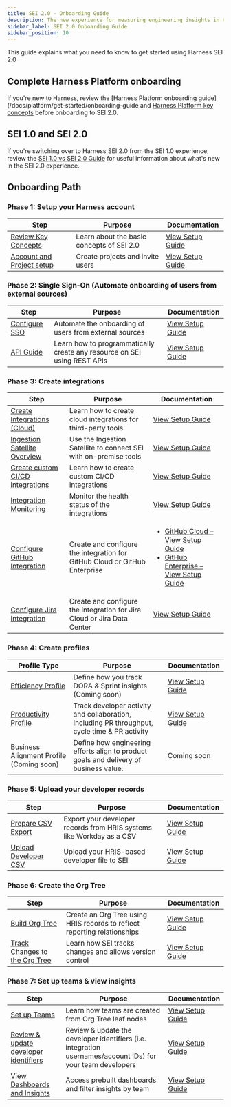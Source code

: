 ```yaml
---
title: SEI 2.0 - Onboarding Guide
description: The new experience for measuring engineering insights in Harness SEI
sidebar_label: SEI 2.0 Onboarding Guide
sidebar_position: 10
---
```


This guide explains what you need to know to get started using Harness SEI 2.0

## Complete Harness Platform onboarding

If you're new to Harness, review the [Harness Platform onboarding guide](/docs/platform/get-started/onboarding-guide and [Harness Platform key concepts](/docs/platform/get-started/key-concepts) before onboarding to SEI 2.0.

## SEI 1.0 and SEI 2.0

If you're switching over to Harness SEI 2.0 from the SEI 1.0 experience, review the [SEI 1.0 vs SEI 2.0 Guide](/docs/software-engineering-insights/harness-sei/sei-overview.md) for useful information about what's new in the SEI 2.0 experience.

## Onboarding Path

### Phase 1: Setup your Harness account

| **Step** | **Purpose** | **Documentation** |
|---------|-------------|-------------------|
| <a href="/docs/software-engineering-insights/harness-sei/get-started/sei-key-concepts">Review Key Concepts</a> | Learn about the basic concepts of SEI 2.0 | [View Setup Guide](/docs/software-engineering-insights/harness-sei/get-started/sei-key-concepts) |  
| <a href="/docs/platform/organizations-and-projects/create-an-organization">Account and Project setup</a> | Create projects and invite users | [View Setup Guide](/docs/platform/organizations-and-projects/create-an-organization) |

### Phase 2: Single Sign-On (Automate onboarding of users from external sources​)

| **Step** | **Purpose** | **Documentation** |
|---------|-------------|-------------------|
| <a href="/docs/platform/authentication/authentication-overview">Configure SSO</a> | Automate the onboarding of users from external sources | [View Setup Guide](/docs/platform/authentication/authentication-overview) |  
| <a href="/docs/platform/automation/api/api-quickstart">API Guide</a> | Learn how to programmatically create any resource on SEI using REST APIs | [View Setup Guide](/docs/platform/automation/api/api-quickstart) |

### Phase 3: Create integrations

| **Step** | **Purpose** | **Documentation** |
|---------|-------------|-------------------|
| <a href="/docs/software-engineering-insights/propelo-sei/setup-sei/configure-integrations/sei-integrations-overview">Create Integrations (Cloud)</a> | Learn how to create cloud integrations for third-party tools | [View Setup Guide](/docs/software-engineering-insights/propelo-sei/setup-sei/configure-integrations/sei-integrations-overview) |
| <a href="/docs/software-engineering-insights/propelo-sei/setup-sei/sei-ingestion-satellite/satellite-overview">Ingestion Satellite Overview</a> | Use the Ingestion Satellite to connect SEI with on-premise tools | [View Setup Guide](/docs/software-engineering-insights/propelo-sei/setup-sei/sei-ingestion-satellite/satellite-overview) |
| <a href="/docs/software-engineering-insights/propelo-sei/setup-sei/configure-integrations/custom-cicd/sei-custom-cicd-integration">Create custom CI/CD integrations</a> | Learn how to create custom CI/CD integrations | [View Setup Guide](/docs/software-engineering-insights/propelo-sei/setup-sei/configure-integrations/custom-cicd/sei-custom-cicd-integration) |
| <a href="/docs/software-engineering-insights/propelo-sei/setup-sei/configure-integrations/sei-integrations-overview#integration-monitoring">Integration Monitoring</a> | Monitor the health status of the integrations | [View Setup Guide](/docs/software-engineering-insights/propelo-sei/setup-sei/configure-integrations/sei-integrations-overview#integration-monitoring) |
| <a href="/docs/software-engineering-insights/propelo-sei/setup-sei/configure-integrations/github/sei-github-integration">Configure GitHub Integration</a> | Create and configure the integration for GitHub Cloud or GitHub Enterprise | <ul><li>[GitHub Cloud – View Setup Guide](/docs/software-engineering-insights/propelo-sei/setup-sei/configure-integrations/github/sei-github-integration)</li><li>[GitHub Enterprise – View Setup Guide](/docs/software-engineering-insights/propelo-sei/setup-sei/configure-integrations/github/sei-github-integration)</li></ul> |
| <a href="/docs/software-engineering-insights/propelo-sei/setup-sei/configure-integrations/jira/sei-jira-integration">Configure Jira Integration</a> | Create and configure the integration for Jira Cloud or Jira Data Center | [View Setup Guide](/docs/software-engineering-insights/propelo-sei/setup-sei/configure-integrations/jira/sei-jira-integration) |


### Phase 4: Create profiles

| **Profile Type** | **Purpose** | **Documentation** |
|------------------|-------------|--------------------|
| [Efficiency Profile](/docs/software-engineering-insights/harness-sei/setup-sei/setup-profiles/efficiency-profile) | Define how you track DORA & Sprint insights (Coming soon) | [View Setup Guide](/docs/software-engineering-insights/harness-sei/setup-sei/setup-profiles/efficiency-profile) |
| [Productivity Profile](/docs/category/set-up-profiles) | Track developer activity and collaboration, including PR throughput, cycle time & PR activity | [View Setup Guide](/docs/category/set-up-profiles) |
| Business Alignment Profile (Coming soon) | Define how engineering efforts align to product goals and delivery of business value. | Coming soon |

### Phase 5: Upload your developer records

| **Step** | **Purpose** | **Documentation** |
|---------|-------------|-------------------|
| [Prepare CSV Export](/docs/software-engineering-insights/harness-sei/setup-sei/upload-developer-records) | Export your developer records from HRIS systems like Workday as a CSV | [View Setup Guide](/docs/software-engineering-insights/harness-sei/setup-sei/upload-developer-records) |
| [Upload Developer CSV](/docs/software-engineering-insights/harness-sei/setup-sei/upload-developer-records) | Upload your HRIS-based developer file to SEI | [View Setup Guide](/docs/software-engineering-insights/harness-sei/setup-sei/upload-developer-records) |

### Phase 6: Create the Org Tree

| **Step** | **Purpose** | **Documentation** |
|---------|-------------|-------------------|
| [Build Org Tree](/docs/software-engineering-insights/harness-sei/setup-sei/setup-org-tree) | Create an Org Tree using HRIS records to reflect reporting relationships | [View Setup Guide](/docs/software-engineering-insights/harness-sei/setup-sei/setup-org-tree) |
| [Track Changes to the Org Tree](/docs/software-engineering-insights/harness-sei/setup-sei/setup-org-tree) | Learn how SEI tracks changes and allows version control | [View Setup Guide](/docs/software-engineering-insights/harness-sei/setup-sei/setup-org-tree) |

### Phase 7: Set up teams & view insights

| **Step** | **Purpose** | **Documentation** |
|---------|-------------|-------------------|
| [Set up Teams](/docs/software-engineering-insights/harness-sei/setup-sei/setup-teams) | Learn how teams are created from Org Tree leaf nodes | [View Setup Guide](/docs/software-engineering-insights/harness-sei/setup-sei/setup-teams) |
| [Review & update developer identifiers](/docs/software-engineering-insights/harness-sei/setup-sei/setup-teams) | Review & update the developer identifiers (i.e. integration usernames/account IDs) for your team developers | [View Setup Guide](/docs/software-engineering-insights/harness-sei/setup-sei/setup-teams) |
| [View Dashboards and Insights](/docs/software-engineering-insights/harness-sei/setup-sei/view-insights/insights) | Access prebuilt dashboards and filter insights by team | [View Setup Guide](/docs/software-engineering-insights/harness-sei/setup-sei/view-insights/insights) |